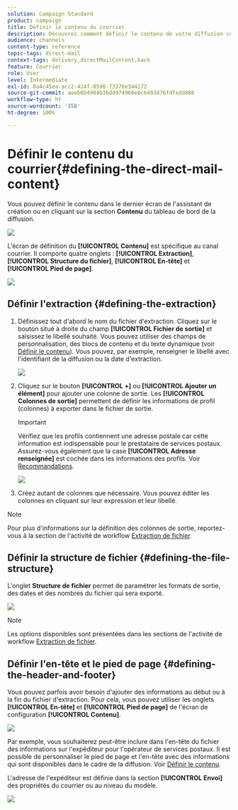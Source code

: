 ```yaml
---
solution: Campaign Standard
product: campaign
title: Définir le contenu du courrier
description: Découvrez comment définir le contenu de votre diffusion courrier.
audience: channels
content-type: reference
topic-tags: direct-mail
context-tags: delivery,directMailContent,back
feature: Courrier
role: User
level: Intermediate
exl-id: 0a4c45ea-acc2-424f-8596-73376e344172
source-git-commit: aeeb6b4984b3bdd974960e8c6403876fdfedd886
workflow-type: ht
source-wordcount: '358'
ht-degree: 100%

---
```


# Définir le contenu du courrier{#defining-the-direct-mail-content}

Vous pouvez définir le contenu dans le dernier écran de l&#39;assistant de création ou en cliquant sur la section **Contenu** du tableau de bord de la diffusion.

![](assets/direct_mail_6.png)

L&#39;écran de définition du **[!UICONTROL Contenu]** est spécifique au canal courrier. Il comporte quatre onglets : **[!UICONTROL Extraction]**, **[!UICONTROL Structure du fichier]**, **[!UICONTROL En-tête]** et **[!UICONTROL Pied de page]**.

![](assets/direct_mail_11.png)

## Définir l&#39;extraction {#defining-the-extraction}

1. Définissez tout d&#39;abord le nom du fichier d&#39;extraction. Cliquez sur le bouton situé à droite du champ **[!UICONTROL Fichier de sortie]** et saisissez le libellé souhaité. Vous pouvez utiliser des champs de personnalisation, des blocs de contenu et du texte dynamique (voir [Définir le contenu](../../designing/using/personalization.md#example-email-personalization)). Vous pouvez, par exemple, renseigner le libellé avec l&#39;identifiant de la diffusion ou la date d&#39;extraction.

   ![](assets/direct_mail_12.png)

1. Cliquez sur le bouton **[!UICONTROL +]** ou **[!UICONTROL Ajouter un élément]** pour ajouter une colonne de sortie. Les **[!UICONTROL Colonnes de sortie]** permettent de définir les informations de profil (colonnes) à exporter dans le fichier de sortie.

   >[!IMPORTANT]
   >
   >Vérifiez que les profils contiennent une adresse postale car cette information est indispensable pour le prestataire de services postaux. Assurez-vous également que la case **[!UICONTROL Adresse renseignée]** est cochée dans les informations des profils. Voir [Recommandations](../../channels/using/about-direct-mail.md#recommendations).

   ![](assets/direct_mail_13.png)

1. Créez autant de colonnes que nécessaire. Vous pouvez éditer les colonnes en cliquant sur leur expression et leur libellé.

>[!NOTE]
>
>Pour plus d&#39;informations sur la définition des colonnes de sortie, reportez-vous à la section de l&#39;activité de workflow [Extraction de fichier](../../automating/using/extract-file.md).

## Définir la structure de fichier     {#defining-the-file-structure}

L&#39;onglet **Structure de fichier** permet de paramétrer les formats de sortie, des dates et des nombres du fichier qui sera exporté.

![](assets/direct_mail_14.png)

>[!NOTE]
>
>Les options disponibles sont présentées dans les sections de l&#39;activité de workflow [Extraction de fichier](../../automating/using/extract-file.md).

## Définir l&#39;en-tête et le pied de page     {#defining-the-header-and-footer}

Vous pouvez parfois avoir besoin d&#39;ajouter des informations au début ou à la fin du fichier d&#39;extraction. Pour cela, vous pouvez utiliser les onglets **[!UICONTROL En-tête]** et **[!UICONTROL Pied de page]** de l&#39;écran de configuration **[!UICONTROL Contenu]**.

![](assets/direct_mail_7.png)

Par exemple, vous souhaiterez peut-être inclure dans l&#39;en-tête du fichier des informations sur l&#39;expéditeur pour l&#39;opérateur de services postaux. Il est possible de personnaliser le pied de page et l&#39;en-tête avec des informations qui sont disponibles dans le cadre de la diffusion. Voir [Définir le contenu](../../designing/using/personalization.md#example-email-personalization).

L&#39;adresse de l&#39;expéditeur est définie dans la section **[!UICONTROL Envoi]** des propriétés du courrier ou au niveau du modèle.

![](assets/direct_mail_24.png)
